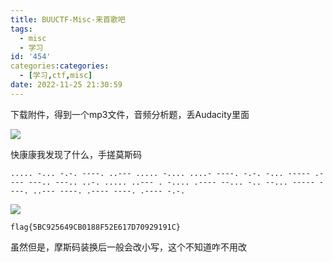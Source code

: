 ```yaml
---
title: BUUCTF-Misc-来首歌吧
tags:
  - misc
  - 学习
id: '454'
categories:categories:
  - [学习,ctf,misc]
date: 2022-11-25 21:30:59
---
```


下载附件，得到一个mp3文件，音频分析题，丢Audacity里面

![](https://pic.niaoluo.top/%E7%BD%91%E7%AB%99%E8%B0%83%E7%94%A8/misc%E9%9C%80%E8%A6%81/%E5%B1%8F%E5%B9%95%E6%88%AA%E5%9B%BE%202022-11-25%20212540.jpg)

快康康我发现了什么，手搓莫斯码

```
..... -... -.-. ----. ..--- ..... -.... ....- ----. -.-. -... ----- .---- ---.. ---.. ..-. ..... ..--- . -.... .---- --... -.. --... ----- ----. ..--- ----. .---- ----. .---- -.-.
```

![](https://pic.niaoluo.top/%E7%BD%91%E7%AB%99%E8%B0%83%E7%94%A8/misc%E9%9C%80%E8%A6%81/%E5%B1%8F%E5%B9%95%E6%88%AA%E5%9B%BE%202022-11-25%20212844.jpg)

```
flag{5BC925649CB0188F52E617D70929191C}
```

虽然但是，摩斯码装换后一般会改小写，这个不知道咋不用改